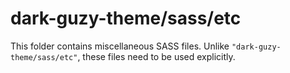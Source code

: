 # dark-guzy-theme/sass/etc

This folder contains miscellaneous SASS files. Unlike `"dark-guzy-theme/sass/etc"`, these files
need to be used explicitly.
